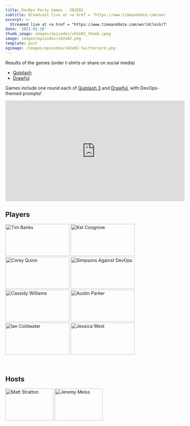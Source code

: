 ```yaml
---
title: DevOps Party Games - S02E02
subtitle: Broadcast live at <a href = "https://www.timeanddate.com/worldclock/fixedtime.html?msg=DevOps+Party+Games+S02E02&iso=20210126T20&p1=64" target = "_blank">Tuesday 26 January 8PM US CT</a> 
excerpt: >-
  Streamed live at <a href = "https://www.timeanddate.com/worldclock/fixedtime.html?msg=DevOps+Party+Games+S02E02&iso=20210126T20&p1=64" target = "_blank">20:00 UTC-6</a><br> on Tuesday 26 January
date: '2021-01-26'
thumb_image: images/episodes/s02e02_thumb.jpeg
image: images/episodes/s02e02.png
template: post
ogimage: /images/episodes/s02e02-twittercard.png
---
```

Results of the games (order t-shirts or share on social media)

- [Quiplash](https://games.jackbox.tv/artifact/quiplash3Game/bb222ece5384a7c3ab81a8d230244213/)
- [Drawful](https://games.jackbox.tv/artifact/DrawfulGame/7dbae23bf85c20d7baf207081ea33a2a/)

Games include one round each of [Quiplash 3](https://www.jackboxgames.com/quiplash-three/) and [Drawful](https://www.jackboxgames.com/drawful-two/), with DevOps-themed prompts!

<iframe width="560" height="315" src="https://www.youtube.com/embed/flTWH0xX0HY" frameborder="0" allow="accelerometer; autoplay; clipboard-write; encrypted-media; gyroscope; picture-in-picture" allowfullscreen></iframe>

## Players

<a href = "https://twitter.com/elchefe" class = "player-episode-page" target = "_blank"><img src = "/images/players/tim-banks.png" alt="Tim Banks" width="200" height="100" class = "player-episode-page"></a>
<a href = "https://twitter.com/dixie3flatline" class = "player-episode-page" target = "_blank"><img src = "/images/players/kat-cosgrove.png" alt="Kat Cosgrove" width="200" height="100" class = "player-episode-page"></a>
<a href = "https://twitter.com/quinnypig" class = "player-episode-page" target = "_blank"><img src = "/images/players/corey-quinn.png" alt="Corey Quinn" width="200" height="100" class = "player-episode-page"></a>
<a href = "https://twitter.com/simpsonsops" class = "player-episode-page" target = "_blank"><img src = "/images/players/simpsons-ops.png" alt="Simpsons Against DevOps" width="200" height="100" class = "player-episode-page"></a>
<a href = "https://twitter.com/cassidoo" class = "player-episode-page" target = "_blank"><img src = "/images/players/cassidy-williams.png" alt="Cassidy Williams" width="200" height="100" class = "player-episode-page"></a>
<a href = "https://twitter.com/austinlparker" class = "player-episode-page" target = "_blank"><img src = "/images/players/austin-parker.png" alt="Austin Parker" width="200" height="100" class = "player-episode-page"></a>
<a href = "https://twitter.com/iancoldwater" class = "player-episode-page" target = "_blank"><img src = "/images/players/ian-coldwater.png" alt="Ian Coldwater" width="200" height="100" class = "player-episode-page"></a>
<a href = "https://twitter.com/jessicaewest" class = "player-episode-page" target = "_blank"><img src = "/images/players/jessica-west.png" alt="Jessica West" width="200" height="100" class = "player-episode-page"></a>

<br clear = "all">

## Hosts
<a href = "https://twitter.com/mattstratton" class = "player-episode-page"><img src = "/images/hosts/matty2.png" alt="Matt Stratton" width="150" height="100" class = "player-episode-page"></a>
<a href = "https://twitter.com/iamjerdog" class = "player-episode-page"><img src = "/images/hosts/jeremy-meiss.png" alt="Jeremy Meiss" width="150" height="100" class = "player-episode-page"></a>
